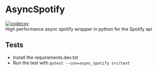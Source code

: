 # AsyncSpotify
[![codecov](https://codecov.io/gh/HuiiBuh/AsyncSpotify/branch/master/graph/badge.svg?token=0oC3x1chKb)](https://codecov.io/gh/HuiiBuh/AsyncSpotify)  
High performance async spotify wrapper in python for the Spotify api

## Tests
+ Install the requirements.dev.txt
+ Run the test with `pytest --cov=async_spotify src/test`
